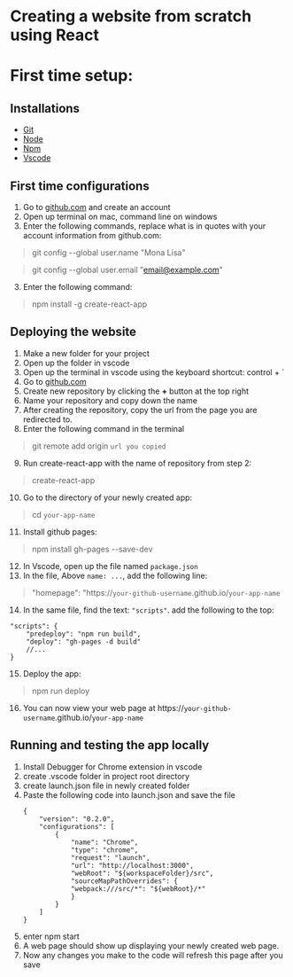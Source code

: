 # Creating a website from scratch using React

# First time setup: 

<h2> Installations </h2>

* [Git](https://git-scm.com/downloads)
* [Node](https://nodejs.org/en/)
* [Npm](https://nodejs.org/en/)
* [Vscode](https://code.visualstudio.com/)

<h2> First time configurations </h2>

1. Go to [github.com](https://github.com) and create an account
1. Open up terminal on mac, command line on windows 
2. Enter the following commands, replace what is in quotes with your account information from github.com:
> git config --global user.name "Mona Lisa"

> git config --global user.email "email@example.com"
3. Enter the following command:
> npm install -g create-react-app

<h2> Deploying the website </h2>

1. Make a new folder for your project
2. Open up the folder in vscode 
3. Open up the terminal in vscode using the keyboard shortcut: control + `
4. Go to [github.com](https://github.com)
5. Create new repository by clicking the **+** button at the top right
6. Name your repository and copy down the name
7. After creating the repository, copy the url from the page you are redirected to. 
8. Enter the following command in the terminal 
> git remote add origin `url you copied`
9. Run create-react-app with the name of repository from step 2: 
>create-react-app <your-git-repository-name>
10. Go to the directory of your newly created app:
> cd `your-app-name`
11. Install github pages:
> npm install gh-pages --save-dev
12. In Vscode, open up the file named `package.json`
13. In the file, Above `name: ...`, add the following line:
> "homepage": "https://`your-github-username`.github.io/`your-app-name`
14. In the same file, find the text: `"scripts"`. add the following to the top: 
```
"scripts": {
    "predeploy": "npm run build",
    "deploy": "gh-pages -d build"
    //...
}
```
15. Deploy the app: 
> npm run deploy
16. You can now view your web page at https://`your-github-username`.github.io/`your-app-name`

<h2> Running and testing the app locally </h2>

1. Install Debugger for Chrome extension in vscode
2. create .vscode folder in project root directory 
3. create launch.json file in newly created folder 
4. Paste the following code into launch.json and save the file
    ```
    {
        "version": "0.2.0",
        "configurations": [
            {
                "name": "Chrome",
                "type": "chrome",
                "request": "launch",
                "url": "http://localhost:3000",
                "webRoot": "${workspaceFolder}/src",
                "sourceMapPathOverrides": {
                "webpack:///src/*": "${webRoot}/*"
                }
            }
        ]
    }
    ```
5. enter npm start
6. A web page should show up displaying your newly created web page.
7. Now any changes you make to the code will refresh this page after you save 